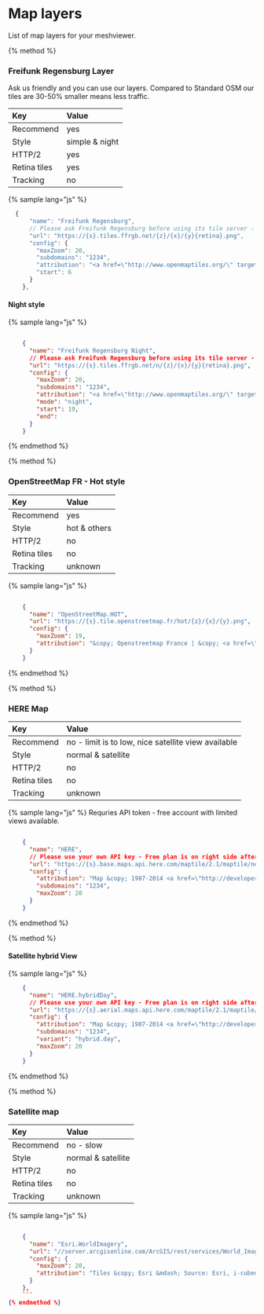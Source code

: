 # Map layers

List of map layers for your meshviewer.

{% method %}
### Freifunk Regensburg Layer

Ask us friendly and you can use our layers. Compared to Standard OSM our tiles are 30-50% smaller means less traffic.

| Key | Value |
| :--- | :--- |
| Recommend | yes |
| Style | simple & night |
| HTTP/2 | yes |
| Retina tiles | yes |
| Tracking | no |

{% sample lang="js" %}
```js
  {
      "name": "Freifunk Regensburg",
      // Please ask Freifunk Regensburg before using its tile server - example with retina tiles
      "url": "https://{s}.tiles.ffrgb.net/{z}/{x}/{y}{retina}.png",
      "config": {
        "maxZoom": 20,
        "subdomains": "1234",
        "attribution": "<a href=\"http://www.openmaptiles.org/\" target=\"_blank\">&copy; OpenMapTiles</a> <a href=\"http://www.openstreetmap.org/about/\" target=\"_blank\">&copy; OpenStreetMap contributors</a>",
        "start": 6
      }
    },
```

#### Night style

{% sample lang="js" %}
```json

    {
      "name": "Freifunk Regensburg Night",
      // Please ask Freifunk Regensburg before using its tile server - example with retina and dark tiles
      "url": "https://{s}.tiles.ffrgb.net/n/{z}/{x}/{y}{retina}.png",
      "config": {
        "maxZoom": 20,
        "subdomains": "1234",
        "attribution": "<a href=\"http://www.openmaptiles.org/\" target=\"_blank\">&copy; OpenMapTiles</a> <a href=\"http://www.openstreetmap.org/about/\" target=\"_blank\">&copy; OpenStreetMap contributors</a>",
        "mode": "night",
        "start": 19,
        "end": 
      }
    }
```
{% endmethod %}

{% method %}
### OpenStreetMap FR - Hot style

| Key | Value |
| :--- | :--- |
| Recommend | yes |
| Style | hot & others |
| HTTP/2 | no |
| Retina tiles | no |
| Tracking | unknown |

{% sample lang="js" %}
```json

    {
      "name": "OpenStreetMap.HOT",
      "url": "https://{s}.tile.openstreetmap.fr/hot/{z}/{x}/{y}.png",
      "config": {
        "maxZoom": 19,
        "attribution": "&copy; Openstreetmap France | &copy; <a href=\"http://www.openstreetmap.org/copyright\">OpenStreetMap</a>"
      }
    }
```
{% endmethod %}

{% method %}
### HERE Map

| Key | Value |
| :--- | :--- |
| Recommend | no - limit is to low, nice satellite view available |
| Style | normal & satellite |
| HTTP/2 | no |
| Retina tiles | no |
| Tracking | unknown |

{% sample lang="js" %}
Requries API token - free account with limited views available.

```json

    {
      "name": "HERE",
      // Please use your own API key - Free plan is on right side after the pay plans
      "url": "https://{s}.base.maps.api.here.com/maptile/2.1/maptile/newest/normal.day/{z}/{x}/{y}/256/png8?app_id=YOUR_KEY&app_code=YOUR_CODE&lg=deu",
      "config": {
        "attribution": "Map &copy; 1987-2014 <a href=\"http://developer.here.com\">HERE</a>",
        "subdomains": "1234",
        "maxZoom": 20
      }
    }
```
{% endmethod %}

{% method %}
#### Satellite hybrid View

{% sample lang="js" %}
```json
    {
      "name": "HERE.hybridDay",
      // Please use your own API key - Free plan is on right side after the pay plans
      "url": "https://{s}.aerial.maps.api.here.com/maptile/2.1/maptile/newest/{variant}/{z}/{x}/{y}/256/png8?app_id=YOUR_KEY&app_code=YOUR_CODE&lg=deu",
      "config": {
        "attribution": "Map &copy; 1987-2014 <a href=\"http://developer.here.com\">HERE</a>",
        "subdomains": "1234",
        "variant": "hybrid.day",
        "maxZoom": 20
      }
    }
```
{% endmethod %}

{% method %}
### Satellite map

| Key | Value |
| :--- | :--- |
| Recommend | no - slow |
| Style | normal & satellite |
| HTTP/2 | no |
| Retina tiles | no |
| Tracking | unknown |



{% sample lang="js" %}
```json

    {
      "name": "Esri.WorldImagery",
      "url": "//server.arcgisonline.com/ArcGIS/rest/services/World_Imagery/MapServer/tile/{z}/{y}/{x}",
      "config": {
        "maxZoom": 20,
        "attribution": "Tiles &copy; Esri &mdash; Source: Esri, i-cubed, USDA, USGS, AEX, GeoEye, Getmapping, Aerogrid, IGN, IGP, UPR-EGP, and the GIS User Community"
      }
    },
    ```
{% endmethod %}

